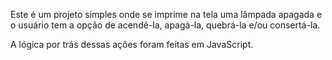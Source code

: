 Este é um projeto simples onde se imprime na tela uma lâmpada apagada e o usuário tem a opção
de acendê-la, apagá-la, quebrá-la e/ou consertá-la.

A lógica por trás dessas ações foram feitas em JavaScript.